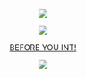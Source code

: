 
<p align="center">
  <img src="https://64.media.tumblr.com/d421e110aa00d20508dc2ac452caedbf/d6d33a713f7452cb-a7/s400x600/1c568ab9852a85c036a4353a12ff71e75ddc7997.pnj" />
</p>

<p align="center">
  <img src="https://github.com/user-attachments/assets/b2330075-1546-4a83-8de4-89862bd79077" />
</p>

<p align="center">
  <a href="https://rentry.co/skibidijohn" target="_blank">BEFORE YOU INT!</a>
</p>





<p align="center">
  <img src="https://64.media.tumblr.com/d421e110aa00d20508dc2ac452caedbf/d6d33a713f7452cb-a7/s400x600/1c568ab9852a85c036a4353a12ff71e75ddc7997.pnj" />
</p>


<!--
**H3LLCASTED/h3llcasted** is a ✨ _special_ ✨ repository because its `README.md` (this file) appears on your GitHub profile.

Here are some ideas to get you started:

- 🔭 I’m currently working on ...
- 🌱 I’m currently learning ...
- 👯 I’m looking to collaborate on ...
- 🤔 I’m looking for help with ...
- 💬 Ask me about ...
- 📫 How to reach me: ...
- 😄 Pronouns: ...
- ⚡ Fun fact: ...
-->
